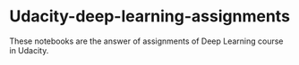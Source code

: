 # Udacity-deep-learning-assignments
These notebooks are the answer of assignments of Deep Learning course in Udacity.
